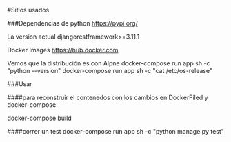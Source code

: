 #Sitios usados

###Dependencias de python
https://pypi.org/

La version actual 
djangorestframework>=3.11.1


Docker Images
https://hub.docker.com


Vemos que la distribución es con Alpne
docker-compose run app sh -c "python --version"
docker-compose run app sh -c "cat /etc/os-release"


###Usar

####para reconstruir el contenedos con los cambios en DockerFiled y docker-compose

docker-compose build

####correr un test
docker-compose run app sh -c "python manage.py test"

